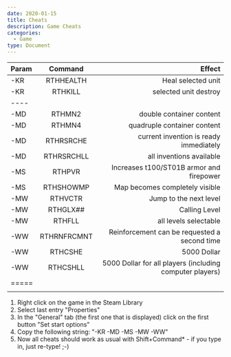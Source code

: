 ```yaml
---
date: 2020-01-15
title: Cheats
description: Game Cheats
categories:
  - Game
type: Document
---
```


| Param | Command | Effect |
|:--------|:-------:|--------:|
| -KR   | RTHHEALTH   | Heal selected unit   |
| -KR   | RTHKILL   | selected unit destroy   |
|----
| -MD   | RTHMN2   | double container content   |
| -MD   | RTHMN4   | quadruple container content   |
| -MD   | RTHRSRCHE   | current invention is ready immediately   |
| -MD   | RTHRSRCHLL   | all inventions available  |
| -MS   | RTHPVR   | Increases t100/ST01B armor and firepower   |
| -MS   | RTHSHOWMP   | Map becomes completely visible   |
| -MW   | RTHVCTR   | Jump to the next level  |
| -MW   | RTHGLX##   | Calling Level   |
| -MW   | RTHFLL  | all levels selectable  |
| -WW   | RTHRNFRCMNT   | Reinforcement can be requested a second time   |
| -WW   | RTHCSHE   | 5000 Dollar   |
| -WW   | RTHCSHLL   | 5000 Dollar for all players (including computer players)   |
|=====
|    |    | 

1. Right click on the game in the Steam Library
2. Select last entry "Properties"
3. In the "General" tab (the first one that is displayed) click on the first button "Set start options"
4. Copy the following string: "-KR -MD -MS -MW -WW"
5. Now all cheats should work as usual with Shift+Command* - if you type in, just re-type! ;-)
